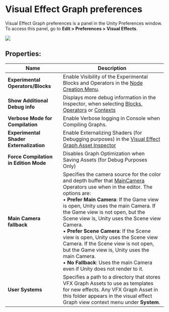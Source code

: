 # Visual Effect Graph preferences

Visual Effect Graph preferences is a panel in the Unity Preferences window. To access this panel, go to **Edit > Preferences > Visual Effects**.

![](Images/VisualEffectPreferences.png)

## Properties:

| Name                                    | Description                                                  |
| --------------------------------------- | ------------------------------------------------------------ |
| **Experimental Operators/Blocks**       | Enable Visibility of the Experimental Blocks and Operators in the [Node Creation Menu](GettingStarted.md#manipulating-graph-elements). |
| **Show Additional Debug info**          | Displays more debug information in the Inspector, when selecting [Blocks](Blocks.md), [Operators](Operators.md) or [Contexts](Contexts.md) |
| **Verbose Mode for Compilation**        | Enable Verbose logging in Console when Compiling Graphs.     |
| **Experimental Shader Externalization** | Enable Externalizing Shaders (for Debugging purposes) in the [Visual Effect Graph Asset Inspector](VisualEffectGraphAsset.md) |
| **Force Compilation in Edition Mode**   | Disables Graph Optimization when Saving Assets (for Debug Purposes Only) |
| **Main Camera fallback**                | Specifies the camera source for the color and depth buffer that [MainCamera](Operator-MainCamera.md) Operators use when in the editor. The options are:<br/>&#8226; **Prefer Main Camera**: If the Game view is open, Unity uses the main Camera. If the Game view is not open, but the Scene view is, Unity uses the Scene view Camera.<br/>&#8226; **Prefer Scene Camera**: If the Scene view is open, Unity uses the Scene view Camera. If the Scene view is not open, but the Game view is, Unity uses the main Camera.<br/>&#8226; **No Fallback**: Uses the main Camera even if Unity does not render to it. |
| **User Systems**                        | Specifies a path to a directory that stores VFX Graph Assets to use as templates for new effects. Any VFX Graph Asset in this folder appears in the visual effect Graph view context menu under **System**. |
